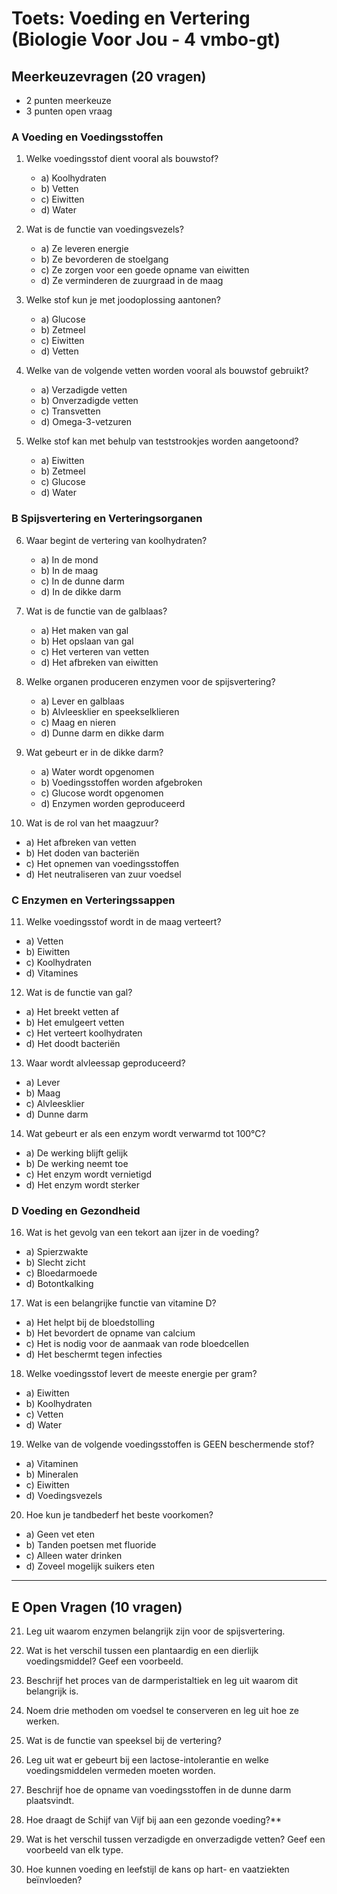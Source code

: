 # **Toets: Voeding en Vertering (Biologie Voor Jou - 4 vmbo-gt)**

## **Meerkeuzevragen (20 vragen)**
* 2 punten meerkeuze
* 3 punten open vraag

### **A Voeding en Voedingsstoffen**
1. Welke voedingsstof dient vooral als bouwstof?
   - a) Koolhydraten  
   - b) Vetten  
   - c) Eiwitten  <!-- c -->
   - d) Water  

2. Wat is de functie van voedingsvezels?
   - a) Ze leveren energie  
   - b) Ze bevorderen de stoelgang  <!-- b -->
   - c) Ze zorgen voor een goede opname van eiwitten  
   - d) Ze verminderen de zuurgraad in de maag  

3. Welke stof kun je met joodoplossing aantonen?
   - a) Glucose  
   - b) Zetmeel  <!-- b -->
   - c) Eiwitten  
   - d) Vetten  

4. Welke van de volgende vetten worden vooral als bouwstof gebruikt?
   - a) Verzadigde vetten  
   - b) Onverzadigde vetten  <!-- b -->
   - c) Transvetten  
   - d) Omega-3-vetzuren  

5. Welke stof kan met behulp van teststrookjes worden aangetoond?
   - a) Eiwitten  
   - b) Zetmeel  
   - c) Glucose  <!-- c -->
   - d) Water  

### **B Spijsvertering en Verteringsorganen**
6. Waar begint de vertering van koolhydraten?
   - a) In de mond  <!-- a -->
   - b) In de maag  
   - c) In de dunne darm  
   - d) In de dikke darm  

7. Wat is de functie van de galblaas?
   - a) Het maken van gal  
   - b) Het opslaan van gal  <!-- b -->
   - c) Het verteren van vetten  
   - d) Het afbreken van eiwitten  

8. Welke organen produceren enzymen voor de spijsvertering?
   - a) Lever en galblaas  
   - b) Alvleesklier en speekselklieren  <!-- b -->
   - c) Maag en nieren  
   - d) Dunne darm en dikke darm  

9. Wat gebeurt er in de dikke darm?
   - a) Water wordt opgenomen  <!-- a -->
   - b) Voedingsstoffen worden afgebroken  
   - c) Glucose wordt opgenomen  
   - d) Enzymen worden geproduceerd  

10. Wat is de rol van het maagzuur?
   - a) Het afbreken van vetten  
   - b) Het doden van bacteriën  <!-- b -->
   - c) Het opnemen van voedingsstoffen  
   - d) Het neutraliseren van zuur voedsel  

### **C Enzymen en Verteringssappen**
11. Welke voedingsstof wordt in de maag verteert?
   - a) Vetten  
   - b) Eiwitten  <!-- b -->
   - c) Koolhydraten  
   - d) Vitamines  

12. Wat is de functie van gal?
   - a) Het breekt vetten af  
   - b) Het emulgeert vetten  <!-- b -->
   - c) Het verteert koolhydraten  
   - d) Het doodt bacteriën  

13. Waar wordt alvleessap geproduceerd?
   - a) Lever  
   - b) Maag  
   - c) Alvleesklier  <!-- c -->
   - d) Dunne darm  

14. Wat gebeurt er als een enzym wordt verwarmd tot 100°C?
   - a) De werking blijft gelijk  
   - b) De werking neemt toe  
   - c) Het enzym wordt vernietigd  <!-- c -->
   - d) Het enzym wordt sterker  


### **D Voeding en Gezondheid**
16. Wat is het gevolg van een tekort aan ijzer in de voeding?
   - a) Spierzwakte  
   - b) Slecht zicht  
   - c) Bloedarmoede  <!-- c -->
   - d) Botontkalking  

17. Wat is een belangrijke functie van vitamine D?
   - a) Het helpt bij de bloedstolling  
   - b) Het bevordert de opname van calcium  <!-- b -->
   - c) Het is nodig voor de aanmaak van rode bloedcellen  
   - d) Het beschermt tegen infecties  

18. Welke voedingsstof levert de meeste energie per gram?
   - a) Eiwitten  
   - b) Koolhydraten  
   - c) Vetten  <!-- c -->
   - d) Water  

19. Welke van de volgende voedingsstoffen is GEEN beschermende stof?
   - a) Vitaminen  
   - b) Mineralen  
   - c) Eiwitten  <!-- c -->
   - d) Voedingsvezels  

20. Hoe kun je tandbederf het beste voorkomen?
   - a) Geen vet eten  
   - b) Tanden poetsen met fluoride  <!-- b -->
   - c) Alleen water drinken  
   - d) Zoveel mogelijk suikers eten  

---

## **E Open Vragen (10 vragen)**

21. Leg uit waarom enzymen belangrijk zijn voor de spijsvertering. 
   <!-- Enzymen versnellen de afbraak van voedingsstoffen in kleinere moleculen, zodat deze kunnen worden opgenomen in het bloed. -->

22. Wat is het verschil tussen een plantaardig en een dierlijk voedingsmiddel? Geef een voorbeeld.
   <!-- Plantaardige voedingsmiddelen komen van planten (bv. groenten, fruit), dierlijke voedingsmiddelen komen van dieren (bv. vlees, melk). -->

23. Beschrijf het proces van de darmperistaltiek en leg uit waarom dit belangrijk is.
   <!-- Darmperistaltiek is het afwisselend samentrekken en ontspannen van spieren in de darmwand, waardoor voedsel wordt voortgeduwd en gemengd met verteringssappen. -->

24. Noem drie methoden om voedsel te conserveren en leg uit hoe ze werken.
   <!-- Voorbeelden: invriezen (lage temperatuur stopt bacteriegroei), pasteuriseren (verhitting doodt bacteriën), drogen (vocht wordt onttrokken). -->

25. Wat is de functie van speeksel bij de vertering?
   <!-- Speeksel bevat enzymen zoals amylase die zetmeel afbreken en maakt voedsel gladder voor het slikken. -->

26. Leg uit wat er gebeurt bij een lactose-intolerantie en welke voedingsmiddelen vermeden moeten worden.
   <!-- Het lichaam kan lactose niet goed verteren door een tekort aan lactase. Voedingsmiddelen zoals melk en kaas moeten worden vermeden. -->

27. Beschrijf hoe de opname van voedingsstoffen in de dunne darm plaatsvindt.
   <!-- Via darmvlokken en microvilli worden voedingsstoffen opgenomen in het bloed. -->

28. Hoe draagt de Schijf van Vijf bij aan een gezonde voeding?**  
   <!-- Het helpt bij een gevarieerd dieet met voldoende voedingsstoffen. -->

29. Wat is het verschil tussen verzadigde en onverzadigde vetten? Geef een voorbeeld van elk type.
   <!-- Verzadigde vetten (bv. boter) verhogen cholesterol, onverzadigde vetten (bv. olijfolie) zijn gezonder. -->

30. Hoe kunnen voeding en leefstijl de kans op hart- en vaatziekten beïnvloeden?
   <!-- Een gezond dieet, weinig verzadigd vet en voldoende beweging verminderen de kans op hart- en vaatziekten. -->
